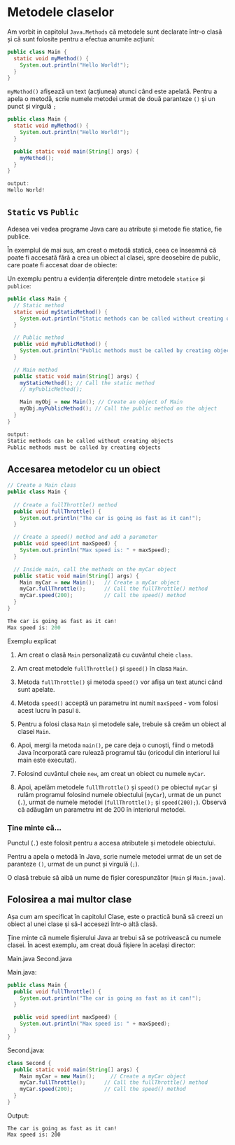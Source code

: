 # Metodele claselor

Am vorbit in capitolul `Java.Methods` că metodele sunt declarate într-o clasă și că sunt folosite pentru a efectua anumite acțiuni:

```java
public class Main {
  static void myMethod() {
    System.out.println("Hello World!");
  }
}
```

`myMethod()` afișează un text (acțiunea) atunci când este apelată. Pentru a apela o metodă, scrie numele metodei urmat de două paranteze `()` și un punct și virgulă `;`

```java
public class Main {
  static void myMethod() {
    System.out.println("Hello World!");
  }

  public static void main(String[] args) {
    myMethod();
  }
}

output:
Hello World!
```

## `Static` vs `Public`


Adesea vei vedea programe Java care au atribute și metode fie statice, fie publice.

În exemplul de mai sus, am creat o metodă statică, ceea ce înseamnă că poate fi accesată fără a crea un obiect al clasei, spre deosebire de public, care poate fi accesat doar de obiecte:

Un exemplu pentru a evidenția diferențele dintre metodele `statice` și `publice`:


```java
public class Main {
  // Static method
  static void myStaticMethod() {
    System.out.println("Static methods can be called without creating objects");
  }

  // Public method
  public void myPublicMethod() {
    System.out.println("Public methods must be called by creating objects");
  }

  // Main method
  public static void main(String[] args) {
    myStaticMethod(); // Call the static method
    // myPublicMethod(); 

    Main myObj = new Main(); // Create an object of Main
    myObj.myPublicMethod(); // Call the public method on the object
  }
}

output:
Static methods can be called without creating objects
Public methods must be called by creating objects
```

## Accesarea metodelor cu un obiect

```java
// Create a Main class
public class Main {
 
  // Create a fullThrottle() method
  public void fullThrottle() {
    System.out.println("The car is going as fast as it can!");
  }

  // Create a speed() method and add a parameter
  public void speed(int maxSpeed) {
    System.out.println("Max speed is: " + maxSpeed);
  }

  // Inside main, call the methods on the myCar object
  public static void main(String[] args) {
    Main myCar = new Main();   // Create a myCar object
    myCar.fullThrottle();      // Call the fullThrottle() method
    myCar.speed(200);          // Call the speed() method
  }
}

The car is going as fast as it can!
Max speed is: 200
```

Exemplu explicat
1) Am creat o clasă `Main` personalizată cu cuvântul cheie `class`.

2) Am creat metodele `fullThrottle()` și `speed()` în clasa `Main`.

3) Metoda `fullThrottle()` și metoda `speed()` vor afișa un text atunci când sunt apelate.

4) Metoda `speed()` acceptă un parametru int numit `maxSpeed` - vom folosi acest lucru în pasul `8`.

5) Pentru a folosi clasa `Main` și metodele sale, trebuie să creăm un obiect al clasei `Main`.

6) Apoi, mergi la metoda `main()`, pe care deja o cunoști, fiind o metodă Java încorporată care rulează programul tău (oricodul din interiorul lui main este executat).

7) Folosind cuvântul cheie `new`, am creat un obiect cu numele `myCar`.

8) Apoi, apelăm metodele `fullThrottle()` și `speed()` pe obiectul `myCar` și rulăm programul folosind numele obiectului (`myCar`), urmat de un punct (`.`), urmat de numele metodei (`fullThrottle();` și `speed(200);`). Observă că adăugăm un parametru int de 200 în interiorul metodei.

### Ține minte că...
Punctul (`.`) este folosit pentru a accesa atributele și metodele obiectului.

Pentru a apela o metodă în Java, scrie numele metodei urmat de un set de paranteze `()`, urmat de un punct și virgulă (`;`).

O clasă trebuie să aibă un nume de fișier corespunzător (`Main` și `Main.java`).

## Folosirea a mai multor clase

Așa cum am specificat în capitolul Clase, este o practică bună să creezi un obiect al unei clase și să-l accesezi într-o altă clasă.

Ține minte că numele fișierului Java ar trebui să se potrivească cu numele clasei. În acest exemplu, am creat două fișiere în același director:

Main.java
Second.java


Main.java:
```java
public class Main {
  public void fullThrottle() {
    System.out.println("The car is going as fast as it can!");
  }

  public void speed(int maxSpeed) {
    System.out.println("Max speed is: " + maxSpeed);
  }
}
```

Second.java:

```java
class Second {
  public static void main(String[] args) {
    Main myCar = new Main();     // Create a myCar object
    myCar.fullThrottle();      // Call the fullThrottle() method
    myCar.speed(200);          // Call the speed() method
  }
}
```

Output:

```
The car is going as fast as it can!
Max speed is: 200
```

